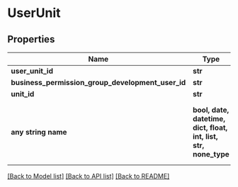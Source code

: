 # UserUnit


## Properties
Name | Type | Description | Notes
------------ | ------------- | ------------- | -------------
**user_unit_id** | **str** |  | [optional] 
**business_permission_group_development_user_id** | **str** |  | [optional] 
**unit_id** | **str** |  | [optional] 
**any string name** | **bool, date, datetime, dict, float, int, list, str, none_type** | any string name can be used but the value must be the correct type | [optional]

[[Back to Model list]](../README.md#documentation-for-models) [[Back to API list]](../README.md#documentation-for-api-endpoints) [[Back to README]](../README.md)


